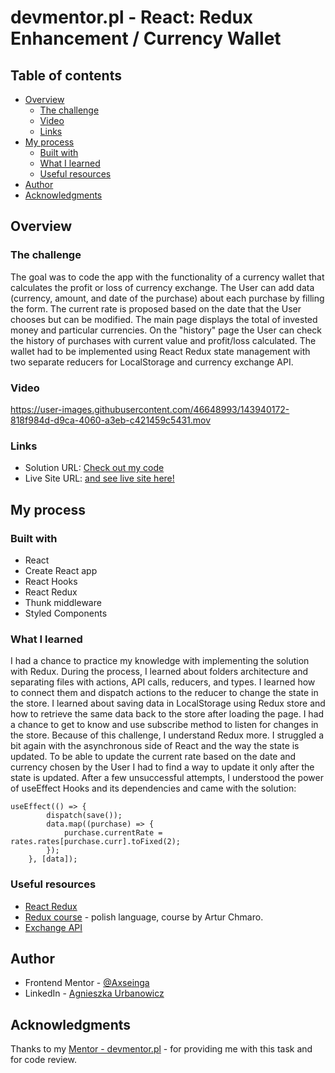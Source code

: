 # devmentor.pl - React: Redux Enhancement / Currency Wallet

## Table of contents

-   [Overview](#overview)
    -   [The challenge](#the-challenge)
    -   [Video](#video)
    -   [Links](#links)
-   [My process](#my-process)
    -   [Built with](#built-with)
    -   [What I learned](#what-i-learned)
    -   [Useful resources](#useful-resources)
-   [Author](#author)
-   [Acknowledgments](#acknowledgments)

## Overview

### The challenge

The goal was to code the app with the functionality of a currency wallet that calculates the profit or loss of currency exchange. The User can add data (currency, amount, and date of the purchase) about each purchase by filling the form. The current rate is proposed based on the date that the User chooses but can be modified. The main page displays the total of invested money and particular currencies. On the "history" page the User can check the history of purchases with current value and profit/loss calculated. The wallet had to be implemented using React Redux state management with two separate reducers for LocalStorage and currency exchange API.

### Video


https://user-images.githubusercontent.com/46648993/143940172-818f984d-d9ca-4060-a3eb-c421459c5431.mov


### Links

-   Solution URL: [Check out my code](https://github.com/axseinga/currency-wallet-react)
-   Live Site URL: [and see live site here!](https://axseinga-currency-wallet-react.netlify.app/)

## My process

### Built with

-   React
-   Create React app
-   React Hooks
-   React Redux
-   Thunk middleware
-   Styled Components

### What I learned

I had a chance to practice my knowledge with implementing the solution with Redux. During the process, I learned about folders architecture and separating files with actions, API calls, reducers, and types. I learned how to connect them and dispatch actions to the reducer to change the state in the store. I learned about saving data in LocalStorage using Redux store and how to retrieve the same data back to the store after loading the page. I had a chance to get to know and use subscribe method to listen for changes in the store. Because of this challenge, I understand Redux more. I struggled a bit again with the asynchronous side of React and the way the state is updated. To be able to update the current rate based on the date and currency chosen by the User I had to find a way to update it only after the state is updated. After a few unsuccessful attempts, I understood the power of useEffect Hooks and its dependencies and came with the solution:

```
useEffect(() => {
        dispatch(save());
        data.map((purchase) => {
            purchase.currentRate = rates.rates[purchase.curr].toFixed(2);
        });
    }, [data]);
```

### Useful resources

-   [React Redux](https://redux.js.org/introduction/getting-started)
-   [Redux course](https://fullstak.pl/Kurs-Podstawy-Redux/) - polish language, course by Artur Chmaro.
-   [Exchange API](https://exchangeratesapi.io/)

## Author

-   Frontend Mentor - [@Axseinga](https://www.frontendmentor.io/profile/yourusername)
-   LinkedIn - [Agnieszka Urbanowicz](https://www.linkedin.com/in/agnieszka-urbanowicz-051147151/)

## Acknowledgments

Thanks to my [Mentor - devmentor.pl](https://devmentor.pl/) - for providing me with this task and for code review.
